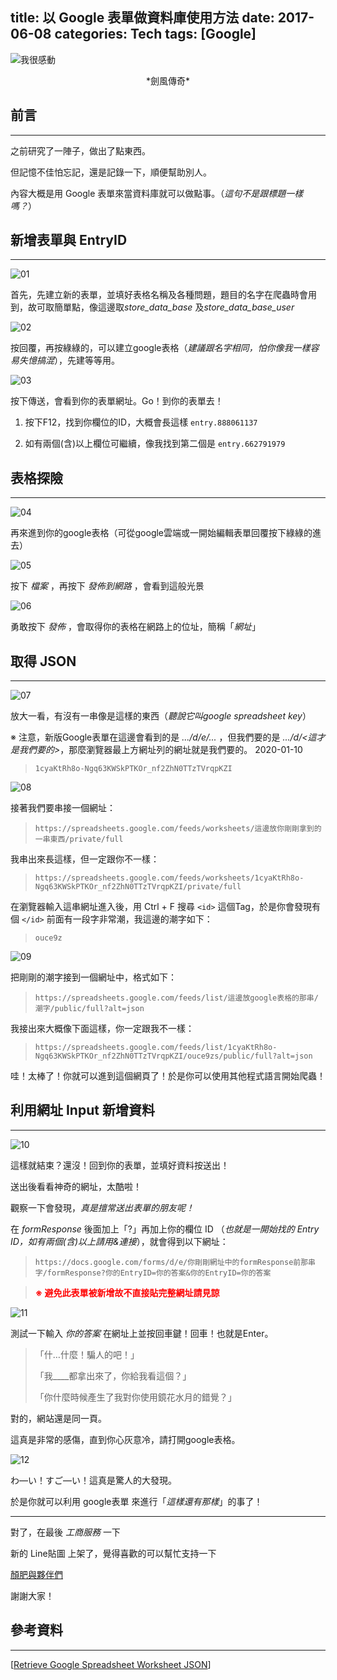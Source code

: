 title: 以 Google 表單做資料庫使用方法
date: 2017-06-08
categories: Tech
tags: [Google]
---

![我很感動](http://i.imgur.com/CHxfjRG.jpg)
<center>*劍風傳奇*</center>

## 前言 ##
----------

之前研究了一陣子，做出了點東西。

但記憶不佳怕忘記，還是記錄一下，順便幫助別人。

內容大概是用 Google 表單來當資料庫就可以做點事。（*這句不是跟標題一樣嗎？*）

<!--more-->

## 新增表單與 EntryID ##
----------
![01](https://raw.githubusercontent.com/NatLee/BlogSource/master/Image/Google_Spreadsheet_Database/01.png)

首先，先建立新的表單，並填好表格名稱及各種問題，題目的名字在爬蟲時會用到，故可取簡單點，像這邊取*store_data_base* 及*store_data_base_user*

![02](https://raw.githubusercontent.com/NatLee/BlogSource/master/Image/Google_Spreadsheet_Database/02.png)


按回覆，再按綠綠的，可以建立google表格（*建議跟名字相同，怕你像我一樣容易失憶搞混*），先建等等用。

![03](https://raw.githubusercontent.com/NatLee/BlogSource/master/Image/Google_Spreadsheet_Database/03.png)

按下傳送，會看到你的表單網址。Go！到你的表單去！

  1. 按下F12，找到你欄位的ID，大概會長這樣 `entry.888061137`

  2. 如有兩個(含)以上欄位可繼續，像我找到第二個是 `entry.662791979`


## 表格探險

------


![04](https://raw.githubusercontent.com/NatLee/BlogSource/master/Image/Google_Spreadsheet_Database/04.png)


再來進到你的google表格（可從google雲端或一開始編輯表單回覆按下綠綠的進去）

![05](https://raw.githubusercontent.com/NatLee/BlogSource/master/Image/Google_Spreadsheet_Database/05.png)

按下 *檔案* ，再按下 *發佈到網路* ，會看到這般光景

![06](https://raw.githubusercontent.com/NatLee/BlogSource/master/Image/Google_Spreadsheet_Database/06.png)

勇敢按下 *發佈* ，會取得你的表格在網路上的位址，簡稱「*網址*」

## 取得 JSON

------



![07](https://raw.githubusercontent.com/NatLee/BlogSource/master/Image/Google_Spreadsheet_Database/07.png)

放大一看，有沒有一串像是這樣的東西（*聽說它叫google spreadsheet key*）

※ 注意，新版Google表單在這邊會看到的是 *.../d/e/...* ，但我們要的是 *.../d/<這才是我們要的>*，那麼瀏覽器最上方網址列的網址就是我們要的。 2020-01-10

> `1cyaKtRh8o-Ngq63KWSkPTKOr_nf2ZhN0TTzTVrqpKZI`

![08](https://raw.githubusercontent.com/NatLee/BlogSource/master/Image/Google_Spreadsheet_Database/08.png)

接著我們要串接一個網址：

> `https://spreadsheets.google.com/feeds/worksheets/這邊放你剛剛拿到的一串東西/private/full`

我串出來長這樣，但一定跟你不一樣：

> `https://spreadsheets.google.com/feeds/worksheets/1cyaKtRh8o-Ngq63KWSkPTKOr_nf2ZhN0TTzTVrqpKZI/private/full`

在瀏覽器輸入這串網址進入後，用 Ctrl + F 搜尋 `<id>` 這個Tag，於是你會發現有個 `</id>` 前面有一段字非常潮，我這邊的潮字如下：

> `ouce9z`

![09](https://raw.githubusercontent.com/NatLee/BlogSource/master/Image/Google_Spreadsheet_Database/09.png)

把剛剛的潮字接到一個網址中，格式如下：

> `https://spreadsheets.google.com/feeds/list/這邊放google表格的那串/潮字/public/full?alt=json`

我接出來大概像下面這樣，你一定跟我不一樣：

> `https://spreadsheets.google.com/feeds/list/1cyaKtRh8o-Ngq63KWSkPTKOr_nf2ZhN0TTzTVrqpKZI/ouce9zs/public/full?alt=json`

哇！太棒了！你就可以進到這個網頁了！於是你可以使用其他程式語言開始爬蟲！

## 利用網址 Input 新增資料

------



![10](https://raw.githubusercontent.com/NatLee/BlogSource/master/Image/Google_Spreadsheet_Database/10.png)

這樣就結束？還沒！回到你的表單，並填好資料按送出！

送出後看看神奇的網址，太酷啦！

觀察一下會發現，*真是擅常送出表單的朋友呢！*

在 *formResponse* 後面加上「?」再加上你的欄位 ID （*也就是一開始找的 Entry ID，如有兩個(含)以上請用&連接*），就會得到以下網址：

> `https://docs.google.com/forms/d/e/你剛剛網址中的formResponse前那串字/formResponse?你的EntryID=你的答案&你的EntryID=你的答案`

> **<font color="red">※ 避免此表單被新增故不直接貼完整網址請見諒</font>**

![11](https://raw.githubusercontent.com/NatLee/BlogSource/master/Image/Google_Spreadsheet_Database/11.png)

測試一下輸入 *你的答案* 在網址上並按回車鍵！回車！也就是Enter。

> 「什…什麼！騙人的吧！」
>
> 「我____都拿出來了，你給我看這個？」
>
> 「你什麼時候產生了我對你使用鏡花水月的錯覺？」

對的，網站還是同一頁。

這真是非常的感傷，直到你心灰意冷，請打開google表格。

![12](https://raw.githubusercontent.com/NatLee/BlogSource/master/Image/Google_Spreadsheet_Database/12.png)

わ―い！すご―い！這真是驚人的大發現。

於是你就可以利用 google表單 來進行「*這樣還有那樣*」的事了！

------

對了，在最後 *工商服務*  一下

新的 Line貼圖 上架了，覺得喜歡的可以幫忙支持一下

[顏肥與夥伴們](https://store.line.me/stickershop/product/1446286)

謝謝大家！



## 參考資料

------



[[Retrieve Google Spreadsheet Worksheet JSON](https://stackoverflow.com/questions/24531351/retrieve-google-spreadsheet-worksheet-json)]
